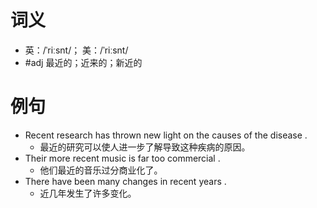 # 词义
- 英：/ˈriːsnt/； 美：/ˈriːsnt/
- #adj 最近的；近来的；新近的
# 例句
- Recent research has thrown new light on the causes of the disease .
	- 最近的研究可以使人进一步了解导致这种疾病的原因。
- Their more recent music is far too commercial .
	- 他们最近的音乐过分商业化了。
- There have been many changes in recent years .
	- 近几年发生了许多变化。

